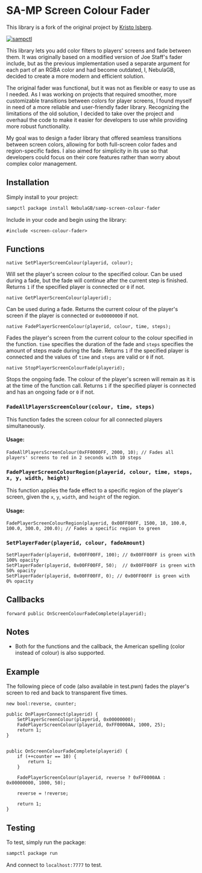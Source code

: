 
# SA-MP Screen Colour Fader

This library is a fork of the original project by [Kristo Isberg](https://github.com/NebulaGB/samp-screen-colour-fader).

[![sampctl](https://img.shields.io/badge/sampctl-samp--screen--colour--fader-2f2f2f.svg?style=for-the-badge)](https://github.com/NebulaGB/samp-screen-colour-fader)



This library lets you add color filters to players' screens and fade between them. It was originally based on a modified version of Joe Staff's fader include, but as the previous implementation used a separate argument for each part of an RGBA color and had become outdated, I, NebulaGB, decided to create a more modern and efficient solution.

The original fader was functional, but it was not as flexible or easy to use as I needed. As I was working on projects that required smoother, more customizable transitions between colors for player screens, I found myself in need of a more reliable and user-friendly fader library. Recognizing the limitations of the old solution, I decided to take over the project and overhaul the code to make it easier for developers to use while providing more robust functionality.

My goal was to design a fader library that offered seamless transitions between screen colors, allowing for both full-screen color fades and region-specific fades. I also aimed for simplicity in its use so that developers could focus on their core features rather than worry about complex color management.

## Installation

Simply install to your project:

```bash
sampctl package install NebulaGB/samp-screen-colour-fader
```

Include in your code and begin using the library:

```pawn
#include <screen-colour-fader>
```

## Functions

```pawn
native SetPlayerScreenColour(playerid, colour);
```
Will set the player's screen colour to the specified colour. Can be used during a fade, but the fade will continue after the current step is finished. Returns `1` if the specified player is connected or `0` if not.


```pawn
native GetPlayerScreenColour(playerid);
```
Can be used during a fade. Returns the current colour of the player's screen if the player is connected or `0x00000000` if not.

```pawn
native FadePlayerScreenColour(playerid, colour, time, steps);
```
Fades the player's screen from the current colour to the colour specified in the function. `time` specifies the duration of the fade and `steps` specifies the amount of steps made during the fade. Returns `1` if the specified player is connected and the values of `time` and `steps` are valid or `0` if not.

```pawn
native StopPlayerScreenColourFade(playerid);
```
Stops the ongoing fade. The colour of the player's screen will remain as it is at the time of the function call. Returns `1` if the specified player is connected and has an ongoing fade or `0` if not.

### `FadeAllPlayersScreenColour(colour, time, steps)`

This function fades the screen colour for all connected players simultaneously.

#### Usage:

```pawn
FadeAllPlayersScreenColour(0xFF0000FF, 2000, 10); // Fades all players' screens to red in 2 seconds with 10 steps
```

### `FadePlayerScreenColourRegion(playerid, colour, time, steps, x, y, width, height)`

This function applies the fade effect to a specific region of the player's screen, given the `x`, `y`, `width`, and `height` of the region.

#### Usage:

```pawn
FadePlayerScreenColourRegion(playerid, 0x00FF00FF, 1500, 10, 100.0, 100.0, 300.0, 200.0); // Fades a specific region to green
```

### `SetPlayerFader(playerid, colour, fadeAmount) `

```pawn
SetPlayerFader(playerid, 0x00FF00FF, 100); // 0x00FF00FF is green with 100% opacity
SetPlayerFader(playerid, 0x00FF00FF, 50);  // 0x00FF00FF is green with 50% opacity
SetPlayerFader(playerid, 0x00FF00FF, 0); // 0x00FF00FF is green with 0% opacity
```

## Callbacks

```pawn
forward public OnScreenColourFadeComplete(playerid);
```

## Notes

* Both for the functions and the callback, the American spelling (color instead of colour) is also supported.


## Example

The following piece of code (also available in test.pwn) fades the player's screen to red and back to transparent five times.

```pawn
new bool:reverse, counter;

public OnPlayerConnect(playerid) {
	SetPlayerScreenColour(playerid, 0x00000000);
	FadePlayerScreenColour(playerid, 0xFF0000AA, 1000, 25);
	return 1;
}


public OnScreenColourFadeComplete(playerid) {
	if (++counter == 10) {
		return 1;
	}

	FadePlayerScreenColour(playerid, reverse ? 0xFF0000AA : 0x00000000, 1000, 50);

	reverse = !reverse;

	return 1;
}
```

## Testing

To test, simply run the package:

```bash
sampctl package run
```

And connect to `localhost:7777` to test.
